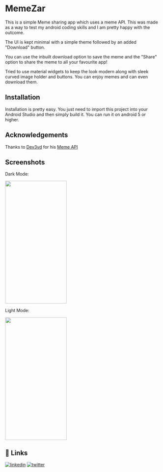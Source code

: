 
# MemeZar

This is a simple Meme sharing app which uses a meme API. This was made as a way to test my android coding skills and I am pretty happy with the outcome.
  
The UI is kept minimal with a simple theme followed by an added "Download" button.

You can use the inbuilt download option to save the meme and the "Share" option to share the meme to all your favourite app!

Tried to use material widgets to keep the look modern along with sleek curved image holder and buttons.
You can enjoy memes and can even download them.
## Installation

Installation is pretty easy. 
You just need to import this project into your Android Studio and then simply build it.
You can run it on android 5 or higher.

    
## Acknowledgements

Thanks to [Dev3vd](https://github.com/D3vd) for his [Meme API](https://github.com/D3vd/Meme_Api)
## Screenshots

Dark Mode:

<img src="https://user-images.githubusercontent.com/80666749/191501492-62416c3c-099b-47d6-ac3a-254148798231.jpg" width="200" height="400" />

Light Mode:

<img src="https://user-images.githubusercontent.com/80666749/191501502-0eb860fc-09df-47f0-85a1-ff1079f8d553.jpg" width="200" height="400" />

## 🔗 Links
[![linkedin](https://img.shields.io/badge/linkedin-0A66C2?style=for-the-badge&logo=linkedin&logoColor=white)](https://www.linkedin.com/in/improbable-13/)
[![twitter](https://img.shields.io/badge/twitter-1DA1F2?style=for-the-badge&logo=twitter&logoColor=white)](https://twitter.com/Dedmondium)

